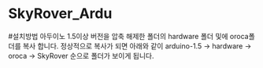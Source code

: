 # SkyRover_Ardu


#설치방법
아두이노 1.5이상  버전을 압축 해제한 폴더의 hardware 폴더 및에 oroca폴더를 복사 합니다.  정상적으로 복사가 되면 아래와 같이 arduino-1.5 -> hardware -> oroca -> SkyRover 순으로 폴더가 보이게 됩니다. 

